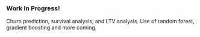 ### Work In Progress!
Churn prediction, survival analysis, and LTV analysis.
Use of random forest, gradient boosting and more coming. 
